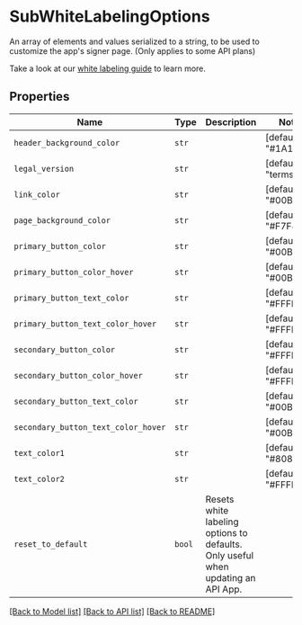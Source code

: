 # SubWhiteLabelingOptions

An array of elements and values serialized to a string, to be used to customize the app&#39;s signer page. (Only applies to some API plans)

Take a look at our [white labeling guide](/api/reference/white-labeling/) to learn more.

## Properties

| Name | Type | Description | Notes |
| ---- | ---- | ----------- | ----- |
| `header_background_color` | ```str``` |    |  [default to "#1A1A1A"] |
| `legal_version` | ```str``` |    |  [default to "terms1"] |
| `link_color` | ```str``` |    |  [default to "#00B3E6"] |
| `page_background_color` | ```str``` |    |  [default to "#F7F8F9"] |
| `primary_button_color` | ```str``` |    |  [default to "#00B3E6"] |
| `primary_button_color_hover` | ```str``` |    |  [default to "#00B3E6"] |
| `primary_button_text_color` | ```str``` |    |  [default to "#FFFFFF"] |
| `primary_button_text_color_hover` | ```str``` |    |  [default to "#FFFFFF"] |
| `secondary_button_color` | ```str``` |    |  [default to "#FFFFFF"] |
| `secondary_button_color_hover` | ```str``` |    |  [default to "#FFFFFF"] |
| `secondary_button_text_color` | ```str``` |    |  [default to "#00B3E6"] |
| `secondary_button_text_color_hover` | ```str``` |    |  [default to "#00B3E6"] |
| `text_color1` | ```str``` |    |  [default to "#808080"] |
| `text_color2` | ```str``` |    |  [default to "#FFFFFF"] |
| `reset_to_default` | ```bool``` |  Resets white labeling options to defaults. Only useful when updating an API App.  |  |


[[Back to Model list]](../README.md#documentation-for-models) [[Back to API list]](../README.md#documentation-for-api-endpoints) [[Back to README]](../README.md)



